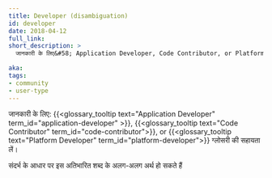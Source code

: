 ```yaml
---
title: Developer (disambiguation)
id: developer
date: 2018-04-12
full_link: 
short_description: >
  जानकारी के लिए&#58; Application Developer, Code Contributor, or Platform Developer ग्लोसरी की सहायता लें।

aka: 
tags:
- community
- user-type
---
```

 जानकारी के लिए&#58; {{<glossary_tooltip text="Application Developer" term_id="application-developer" >}}, {{<glossary_tooltip text="Code Contributor" term_id="code-contributor">}}, or {{<glossary_tooltip text="Platform Developer" term_id="platform-developer">}} ग्लोसरी की सहायता लें।

<!--more--> 

संदर्भ के आधार पर इस अतिभारित शब्द के अलग-अलग अर्थ हो सकते हैं
